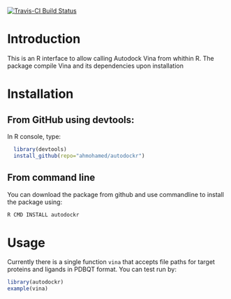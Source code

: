 [![Travis-CI Build Status](https://travis-ci.org/ahmohamed/autodockr.svg?branch=develop)](https://travis-ci.org/ahmohamed/autodockr)
# Introduction
This is an R interface to allow calling Autodock Vina from whithin R. The package compile Vina and its dependencies upon installation

# Installation

## From GitHub using devtools:
In R console, type:

```r
  library(devtools)
  install_github(repo="ahmohamed/autodockr")
```

## From command line
You can download the package from github and use commandline to install the package using:

```bash
R CMD INSTALL autodockr
```

# Usage
Currently there is a single function `vina` that accepts file paths for target proteins and ligands in PDBQT format. You can test run by:

```r
library(autodockr)
example(vina)
```
